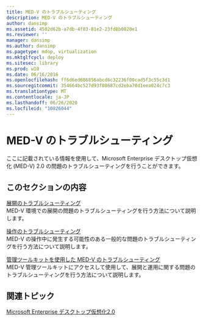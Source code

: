 ```yaml
---
title: MED-V のトラブルシューティング
description: MED-V のトラブルシューティング
author: dansimp
ms.assetid: 4502d62b-a7db-4f83-81e2-23fd8b0820e1
ms.reviewer: ''
manager: dansimp
ms.author: dansimp
ms.pagetype: mdop, virtualization
ms.mktglfcycl: deploy
ms.sitesec: library
ms.prod: w10
ms.date: 06/16/2016
ms.openlocfilehash: ff6d6ed686856abcd6c32236f00cad5f3c55c3d1
ms.sourcegitcommit: 354664bc527d93f80687cd2eba70d1eea024c7c3
ms.translationtype: MT
ms.contentlocale: ja-JP
ms.lasthandoff: 06/26/2020
ms.locfileid: "10826044"
---
```

# MED-V のトラブルシューティング


ここに記載されている情報を使用して、Microsoft Enterprise デスクトップ仮想化 (MED-V) 2.0 の問題のトラブルシューティングを行うことができます。

## このセクションの内容


<a href="" id="deployment-troubleshooting"></a>[展開のトラブルシューティング](deployment-troubleshooting.md)  
MED-V 環境での展開の問題のトラブルシューティングを行う方法について説明します。

<a href="" id="operations-troubleshooting"></a>[操作のトラブルシューティング](operations-troubleshooting-medv2.md)  
MED-V の操作中に発生する可能性のある一般的な問題のトラブルシューティングを行う方法について説明します。

<a href="" id="troubleshooting-med-v-by-using-the-administration-toolkit"></a>[管理ツールキットを使用した MED-V のトラブルシューティング](troubleshooting-med-v-by-using-the-administration-toolkit.md)  
MED-V 管理ツールキットにアクセスして使用して、展開と運用に関する問題のトラブルシューティングを行う方法について説明します。

## 関連トピック


[Microsoft Enterprise デスクトップ仮想化2.0](index.md)

 

 






